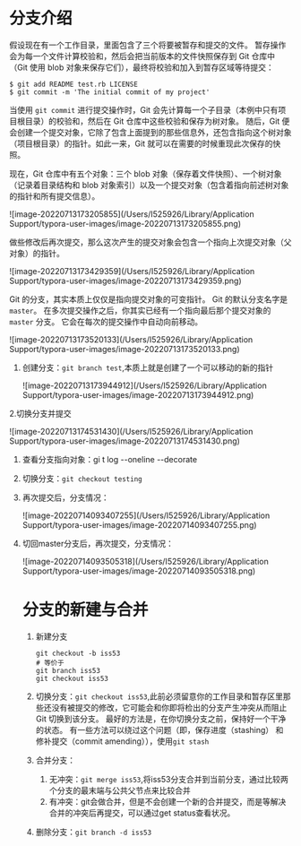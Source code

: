 # 分支介绍

假设现在有一个工作目录，里面包含了三个将要被暂存和提交的文件。 暂存操作会为每一个文件计算校验和，然后会把当前版本的文件快照保存到 Git 仓库中（Git 使用 blob 对象来保存它们），最终将校验和加入到暂存区域等待提交：

```console
$ git add README test.rb LICENSE
$ git commit -m 'The initial commit of my project'
```

当使用 `git commit` 进行提交操作时，Git 会先计算每一个子目录（本例中只有项目根目录）的校验和，然后在 Git 仓库中这些校验和保存为树对象。 随后，Git 便会创建一个提交对象，它除了包含上面提到的那些信息外，还包含指向这个树对象（项目根目录）的指针。如此一来，Git 就可以在需要的时候重现此次保存的快照。

现在，Git 仓库中有五个对象：三个 blob 对象（保存着文件快照）、一个树对象（记录着目录结构和 blob 对象索引）以及一个提交对象（包含着指向前述树对象的指针和所有提交信息）。

![image-20220713173205855](/Users/I525926/Library/Application Support/typora-user-images/image-20220713173205855.png)

做些修改后再次提交，那么这次产生的提交对象会包含一个指向上次提交对象（父对象）的指针。

![image-20220713173429359](/Users/I525926/Library/Application Support/typora-user-images/image-20220713173429359.png)

Git 的分支，其实本质上仅仅是指向提交对象的可变指针。 Git 的默认分支名字是 `master`。 在多次提交操作之后，你其实已经有一个指向最后那个提交对象的 `master` 分支。 它会在每次的提交操作中自动向前移动。

![image-20220713173520133](/Users/I525926/Library/Application Support/typora-user-images/image-20220713173520133.png)

1. 创建分支：`git branch test`,本质上就是创建了一个可以移动的新的指针

   ![image-20220713173944912](/Users/I525926/Library/Application Support/typora-user-images/image-20220713173944912.png)

2.切换分支并提交

![image-20220713174531430](/Users/I525926/Library/Application Support/typora-user-images/image-20220713174531430.png)

 1. 查看分支指向对象：gi t log --oneline --decorate

 2. 切换分支：`git checkout testing`

 3. 再次提交后，分支情况：

    ![image-20220714093407255](/Users/I525926/Library/Application Support/typora-user-images/image-20220714093407255.png)

4. 切回master分支后，再次提交，分支情况：

   ![image-20220714093505318](/Users/I525926/Library/Application Support/typora-user-images/image-20220714093505318.png)

   # 分支的新建与合并

   1. 新建分支

      ```
      git checkout -b iss53
      # 等价于
      git branch iss53
      git checkout iss53
      ```

   2. 切换分支：`git checkout iss53`,此前必须留意你的工作目录和暂存区里那些还没有被提交的修改，它可能会和你即将检出的分支产生冲突从而阻止 Git 切换到该分支。 最好的方法是，在你切换分支之前，保持好一个干净的状态。 有一些方法可以绕过这个问题（即，保存进度（stashing） 和 修补提交（commit amending）），使用`git stash`
   3. 合并分支：
      1. 无冲突：`git merge iss53`,将iss53分支合并到当前分支，通过比较两个分支的最末端与公共父节点来比较合并
      2. 有冲突：git会做合并，但是不会创建一个新的合并提交，而是等解决合并的冲突后再提交，可以通过get status查看状况。
   4. 删除分支：`git branch -d iss53`